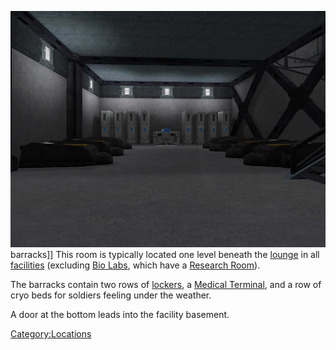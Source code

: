 ![](images/Barracksdownstairs.jpg "fig:Barracksdownstairs.jpg") barracks\]\]
This room is typically located one level beneath the
[lounge](lounge.md "wikilink") in all [facilities](facilities.md "wikilink")
(excluding [Bio Labs](Bio_Laboratory.md "wikilink"), which have a [Research
Room](Research_Room.md "wikilink")).

The barracks contain two rows of [lockers](lockers.md "wikilink"), a
[Medical Terminal](Medical_Terminal.md "wikilink"), and a row of cryo beds
for soldiers feeling under the weather.

A door at the bottom leads into the facility basement.

[Category:Locations](Category:Locations.md "wikilink")
